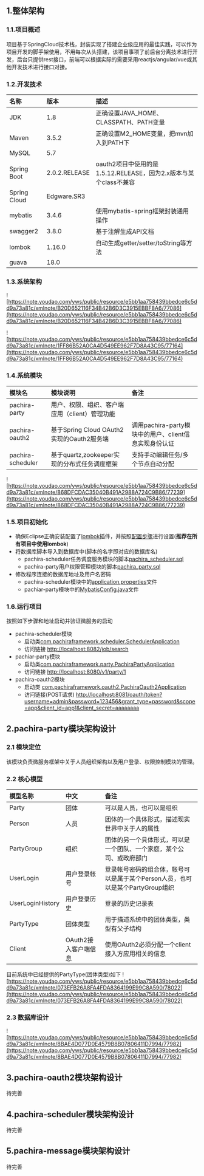 ## 1.整体架构
### 1.1.项目概述
项目基于SpringCloud技术栈，封装实现了搭建企业级应用的最佳实践，可以作为项目开发的脚手架使用，不用每次从头搭建，该项目事项了前后台分离技术进行开发，后台只提供rest接口，前端可以根据实际的需要采用reactjs/angular/vue或其他开发技术进行接口对接。
### 1.2.开发技术
|名称|版本|描述
|:-|:-|:-
|JDK|1.8|正确设置JAVA_HOME、CLASSPATH、PATH变量
|Maven|3.5.2|正确设置M2_HOME变量，把mvn加入到PATH下
|MySQL|5.7|
|Spring Boot|2.0.2.RELEASE|oauth2项目中使用的是1.5.12.RELEASE，因为2.x版本与某个class不兼容
|Spring Cloud|Edgware.SR3
|mybatis|3.4.6|使用mybatis-spring框架封装通用操作
|swagger2|3.8.0|基于注解生成API文档
|lombok|1.16.0|自动生成getter/setter/toString等方法
|guava|18.0|

### 1.3.系统架构
![https://note.youdao.com/yws/public/resource/e5bb1aa758439bbedce6c5dd9a73a81c/xmlnote/B20D652116F34B42B6D3C3915EBBF8A6/77086](https://note.youdao.com/yws/public/resource/e5bb1aa758439bbedce6c5dd9a73a81c/xmlnote/B20D652116F34B42B6D3C3915EBBF8A6/77086)

![https://note.youdao.com/yws/public/resource/e5bb1aa758439bbedce6c5dd9a73a81c/xmlnote/1FF86B52A0CA4D549EE962F7D8A43C95/77164](https://note.youdao.com/yws/public/resource/e5bb1aa758439bbedce6c5dd9a73a81c/xmlnote/1FF86B52A0CA4D549EE962F7D8A43C95/77164)
### 1.4.系统模块
|模块名|模块说明|备注
|:-|:-|:-
|pachira-party|用户、权限、组织、客户端应用（client）管理功能|
|pachira-oauth2|基于Spring Cloud OAuth2实现的Oauth2服务端|调用pachira-party模块中的用户、client信息实现身份认证
|pachira-scheduler|基于quartz,zookeeper实现的分布式任务调度框架|支持手动编辑任务/多个节点自动分配

![https://note.youdao.com/yws/public/resource/e5bb1aa758439bbedce6c5dd9a73a81c/xmlnote/868DFCDAC35040B491A2988A724C9B86/77239](https://note.youdao.com/yws/public/resource/e5bb1aa758439bbedce6c5dd9a73a81c/xmlnote/868DFCDAC35040B491A2988A724C9B86/77239)
### 1.5.项目初始化
- 确保Eclipse正确安装配置了[lombok](https://www.projectlombok.org/download)插件，并按照[配置步骤](https://www.projectlombok.org/setup/eclipse)进行设置(**推荐在所有项目中使用lombok**)
- 将数据库脚本导入到数据库中(脚本的名字即对应的数据库名)
    - pachira-scheduler任务调度服务模块的脚本[pachira_scheduler.sql](etc/sql/pachira_scheduler.sql) 
    - pachira-party用户权限管理模块的脚本[pachira_party.sql](etc/sql/pahira_party.sql)
- 修改程序连接的数据库地址及用户名密码
    - pachira-scheduler模块中的[application.properties](pachira-scheduler/src/main/resources/application.properties)文件
    - pachiar-party模块中的[MybatisConfig.java](pachira-party/pachira-party-server/src/main/java/com/pachiraframework/party/config/MybatisConfig.java)文件
### 1.6.运行项目
按照如下步骤和地址启动并验证微服务的启动 
- pachira-scheduler模块
    - 启动类[com.pachiraframework.scheduler.SchedulerApplication](pachira-scheduler/src/main/java/com/pachiraframework/scheduler/SchedulerApplication.java)
    - 访问链接 [http://localhost:8082/job/search](http://localhost:8082/job/search)
- pachiar-party模块
    - 启动类[com.pachiraframework.party.PachiraPartyApplication](pachira-party/pachira-party-server/src/main/java/com/pachiraframework/party/PachiraPartyApplication.java)
    - 访问链接 [http://localhost:8080/v1/party/1](http://localhost:8080/v1/party/1)
- pachira-oauth2模块
    - 启动类 [com.pachiraframework.oauth2.PachiraOauth2Application](pachira-oauth2/src/main/java/com/pachiraframework/oauth2/PachiraOauth2Application.java) 
    - 访问链接(POST请求) [http://localhost:8081/oauth/token?username=admin&password=123456&grant_type=password&scope=app&client_id=app1&client_secret=aaaaaaaa](http://localhost:8081/oauth/token?username=admin&password=123456&grant_type=password&scope=app&client_id=app1&client_secret=aaaaaaaa)
## 2.pachira-party模块架构设计
### 2.1 模块定位
该模块负责微服务框架中关于人员组织架构以及用户登录、权限控制模块的管理。
### 2.2 核心模型
|模型名称|中文|备注|
|:-|:-|:-
|Party|团体|可以是人员，也可以是组织|
|Person|人员|团体的一个具体形式，描述现实世界中关于人的属性
|PartyGroup|组织|团体的另一个具体形式，可以是一个团队、一个家庭，某个公司、或政府部门
|UserLogin|用户登录帐号|登录帐号密码的组合体，帐号可以是属于某个Person人员，也可以是某个PartyGroup组织
|UserLoginHistory|用户登录历史|登录的历史记录表
|PartyType|团体类型|用于描述系统中的团体类型，类型有父子结构
|Client|OAuth2接入客户端信息|使用OAuth2必须分配一个client接入方应用相关的信息

目前系统中已经提供的PartyType(团体类型)如下
![https://note.youdao.com/yws/public/resource/e5bb1aa758439bbedce6c5dd9a73a81c/xmlnote/073EFB26A8FA4FDA8364199E99C8A590/78022](https://note.youdao.com/yws/public/resource/e5bb1aa758439bbedce6c5dd9a73a81c/xmlnote/073EFB26A8FA4FDA8364199E99C8A590/78022)
### 2.3 数据库设计
![https://note.youdao.com/yws/public/resource/e5bb1aa758439bbedce6c5dd9a73a81c/xmlnote/8BAE4D077D0E4579B8B07806411D7994/77982](https://note.youdao.com/yws/public/resource/e5bb1aa758439bbedce6c5dd9a73a81c/xmlnote/8BAE4D077D0E4579B8B07806411D7994/77982)
## 3.pachira-oauth2模块架构设计
待完善
## 4.pachira-scheduler模块架构设计
待完善
## 5.pachira-message模块架构设计
待完善